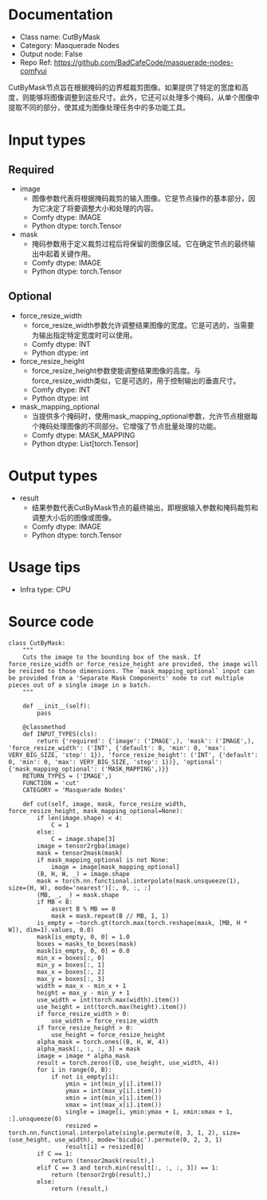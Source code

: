 # Documentation
- Class name: CutByMask
- Category: Masquerade Nodes
- Output node: False
- Repo Ref: https://github.com/BadCafeCode/masquerade-nodes-comfyui

CutByMask节点旨在根据掩码的边界框裁剪图像。如果提供了特定的宽度和高度，则能够将图像调整到这些尺寸。此外，它还可以处理多个掩码，从单个图像中提取不同的部分，使其成为图像处理任务中的多功能工具。

# Input types
## Required
- image
    - 图像参数代表将根据掩码裁剪的输入图像。它是节点操作的基本部分，因为它决定了将要调整大小和处理的内容。
    - Comfy dtype: IMAGE
    - Python dtype: torch.Tensor
- mask
    - 掩码参数用于定义裁剪过程后将保留的图像区域。它在确定节点的最终输出中起着关键作用。
    - Comfy dtype: IMAGE
    - Python dtype: torch.Tensor
## Optional
- force_resize_width
    - force_resize_width参数允许调整结果图像的宽度。它是可选的，当需要为输出指定特定宽度时可以使用。
    - Comfy dtype: INT
    - Python dtype: int
- force_resize_height
    - force_resize_height参数使能调整结果图像的高度。与force_resize_width类似，它是可选的，用于控制输出的垂直尺寸。
    - Comfy dtype: INT
    - Python dtype: int
- mask_mapping_optional
    - 当提供多个掩码时，使用mask_mapping_optional参数，允许节点根据每个掩码处理图像的不同部分。它增强了节点批量处理的功能。
    - Comfy dtype: MASK_MAPPING
    - Python dtype: List[torch.Tensor]

# Output types
- result
    - 结果参数代表CutByMask节点的最终输出，即根据输入参数和掩码裁剪和调整大小后的图像或图像。
    - Comfy dtype: IMAGE
    - Python dtype: torch.Tensor

# Usage tips
- Infra type: CPU

# Source code
```
class CutByMask:
    """
    Cuts the image to the bounding box of the mask. If force_resize_width or force_resize_height are provided, the image will be resized to those dimensions. The `mask_mapping_optional` input can be provided from a 'Separate Mask Components' node to cut multiple pieces out of a single image in a batch.
    """

    def __init__(self):
        pass

    @classmethod
    def INPUT_TYPES(cls):
        return {'required': {'image': ('IMAGE',), 'mask': ('IMAGE',), 'force_resize_width': ('INT', {'default': 0, 'min': 0, 'max': VERY_BIG_SIZE, 'step': 1}), 'force_resize_height': ('INT', {'default': 0, 'min': 0, 'max': VERY_BIG_SIZE, 'step': 1})}, 'optional': {'mask_mapping_optional': ('MASK_MAPPING',)}}
    RETURN_TYPES = ('IMAGE',)
    FUNCTION = 'cut'
    CATEGORY = 'Masquerade Nodes'

    def cut(self, image, mask, force_resize_width, force_resize_height, mask_mapping_optional=None):
        if len(image.shape) < 4:
            C = 1
        else:
            C = image.shape[3]
        image = tensor2rgba(image)
        mask = tensor2mask(mask)
        if mask_mapping_optional is not None:
            image = image[mask_mapping_optional]
        (B, H, W, _) = image.shape
        mask = torch.nn.functional.interpolate(mask.unsqueeze(1), size=(H, W), mode='nearest')[:, 0, :, :]
        (MB, _, _) = mask.shape
        if MB < B:
            assert B % MB == 0
            mask = mask.repeat(B // MB, 1, 1)
        is_empty = ~torch.gt(torch.max(torch.reshape(mask, [MB, H * W]), dim=1).values, 0.0)
        mask[is_empty, 0, 0] = 1.0
        boxes = masks_to_boxes(mask)
        mask[is_empty, 0, 0] = 0.0
        min_x = boxes[:, 0]
        min_y = boxes[:, 1]
        max_x = boxes[:, 2]
        max_y = boxes[:, 3]
        width = max_x - min_x + 1
        height = max_y - min_y + 1
        use_width = int(torch.max(width).item())
        use_height = int(torch.max(height).item())
        if force_resize_width > 0:
            use_width = force_resize_width
        if force_resize_height > 0:
            use_height = force_resize_height
        alpha_mask = torch.ones((B, H, W, 4))
        alpha_mask[:, :, :, 3] = mask
        image = image * alpha_mask
        result = torch.zeros((B, use_height, use_width, 4))
        for i in range(0, B):
            if not is_empty[i]:
                ymin = int(min_y[i].item())
                ymax = int(max_y[i].item())
                xmin = int(min_x[i].item())
                xmax = int(max_x[i].item())
                single = image[i, ymin:ymax + 1, xmin:xmax + 1, :].unsqueeze(0)
                resized = torch.nn.functional.interpolate(single.permute(0, 3, 1, 2), size=(use_height, use_width), mode='bicubic').permute(0, 2, 3, 1)
                result[i] = resized[0]
        if C == 1:
            return (tensor2mask(result),)
        elif C == 3 and torch.min(result[:, :, :, 3]) == 1:
            return (tensor2rgb(result),)
        else:
            return (result,)
```